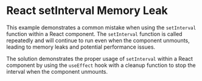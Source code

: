 # React setInterval Memory Leak

This example demonstrates a common mistake when using the `setInterval` function within a React component.  The `setInterval` function is called repeatedly and will continue to run even when the component unmounts, leading to memory leaks and potential performance issues. 

The solution demonstrates the proper usage of `setInterval` within a React component by using the `useEffect` hook with a cleanup function to stop the interval when the component unmounts.